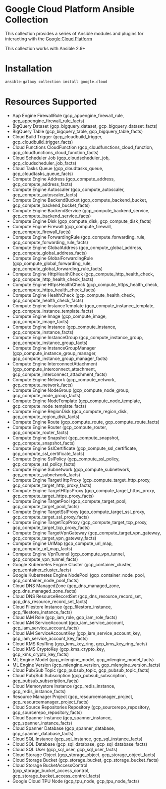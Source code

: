 # Google Cloud Platform Ansible Collection
This collection provides a series of Ansible modules and plugins for interacting with the [Google Cloud Platform](https://cloud.google.com)

This collection works with Ansible 2.9+

# Installation
```bash
ansible-galaxy collection install google.cloud
```

# Resources Supported
  * App Engine FirewallRule (gcp_appengine_firewall_rule, gcp_appengine_firewall_rule_facts)
  * BigQuery Dataset (gcp_bigquery_dataset, gcp_bigquery_dataset_facts)
  * BigQuery Table (gcp_bigquery_table, gcp_bigquery_table_facts)
  * Cloud Build Trigger (gcp_cloudbuild_trigger, gcp_cloudbuild_trigger_facts)
  * Cloud Functions CloudFunction (gcp_cloudfunctions_cloud_function, gcp_cloudfunctions_cloud_function_facts)
  * Cloud Scheduler Job (gcp_cloudscheduler_job, gcp_cloudscheduler_job_facts)
  * Cloud Tasks Queue (gcp_cloudtasks_queue, gcp_cloudtasks_queue_facts)
  * Compute Engine Address (gcp_compute_address, gcp_compute_address_facts)
  * Compute Engine Autoscaler (gcp_compute_autoscaler, gcp_compute_autoscaler_facts)
  * Compute Engine BackendBucket (gcp_compute_backend_bucket, gcp_compute_backend_bucket_facts)
  * Compute Engine BackendService (gcp_compute_backend_service, gcp_compute_backend_service_facts)
  * Compute Engine Disk (gcp_compute_disk, gcp_compute_disk_facts)
  * Compute Engine Firewall (gcp_compute_firewall, gcp_compute_firewall_facts)
  * Compute Engine ForwardingRule (gcp_compute_forwarding_rule, gcp_compute_forwarding_rule_facts)
  * Compute Engine GlobalAddress (gcp_compute_global_address, gcp_compute_global_address_facts)
  * Compute Engine GlobalForwardingRule (gcp_compute_global_forwarding_rule, gcp_compute_global_forwarding_rule_facts)
  * Compute Engine HttpHealthCheck (gcp_compute_http_health_check, gcp_compute_http_health_check_facts)
  * Compute Engine HttpsHealthCheck (gcp_compute_https_health_check, gcp_compute_https_health_check_facts)
  * Compute Engine HealthCheck (gcp_compute_health_check, gcp_compute_health_check_facts)
  * Compute Engine InstanceTemplate (gcp_compute_instance_template, gcp_compute_instance_template_facts)
  * Compute Engine Image (gcp_compute_image, gcp_compute_image_facts)
  * Compute Engine Instance (gcp_compute_instance, gcp_compute_instance_facts)
  * Compute Engine InstanceGroup (gcp_compute_instance_group, gcp_compute_instance_group_facts)
  * Compute Engine InstanceGroupManager (gcp_compute_instance_group_manager, gcp_compute_instance_group_manager_facts)
  * Compute Engine InterconnectAttachment (gcp_compute_interconnect_attachment, gcp_compute_interconnect_attachment_facts)
  * Compute Engine Network (gcp_compute_network, gcp_compute_network_facts)
  * Compute Engine NodeGroup (gcp_compute_node_group, gcp_compute_node_group_facts)
  * Compute Engine NodeTemplate (gcp_compute_node_template, gcp_compute_node_template_facts)
  * Compute Engine RegionDisk (gcp_compute_region_disk, gcp_compute_region_disk_facts)
  * Compute Engine Route (gcp_compute_route, gcp_compute_route_facts)
  * Compute Engine Router (gcp_compute_router, gcp_compute_router_facts)
  * Compute Engine Snapshot (gcp_compute_snapshot, gcp_compute_snapshot_facts)
  * Compute Engine SslCertificate (gcp_compute_ssl_certificate, gcp_compute_ssl_certificate_facts)
  * Compute Engine SslPolicy (gcp_compute_ssl_policy, gcp_compute_ssl_policy_facts)
  * Compute Engine Subnetwork (gcp_compute_subnetwork, gcp_compute_subnetwork_facts)
  * Compute Engine TargetHttpProxy (gcp_compute_target_http_proxy, gcp_compute_target_http_proxy_facts)
  * Compute Engine TargetHttpsProxy (gcp_compute_target_https_proxy, gcp_compute_target_https_proxy_facts)
  * Compute Engine TargetPool (gcp_compute_target_pool, gcp_compute_target_pool_facts)
  * Compute Engine TargetSslProxy (gcp_compute_target_ssl_proxy, gcp_compute_target_ssl_proxy_facts)
  * Compute Engine TargetTcpProxy (gcp_compute_target_tcp_proxy, gcp_compute_target_tcp_proxy_facts)
  * Compute Engine TargetVpnGateway (gcp_compute_target_vpn_gateway, gcp_compute_target_vpn_gateway_facts)
  * Compute Engine UrlMap (gcp_compute_url_map, gcp_compute_url_map_facts)
  * Compute Engine VpnTunnel (gcp_compute_vpn_tunnel, gcp_compute_vpn_tunnel_facts)
  * Google Kubernetes Engine Cluster (gcp_container_cluster, gcp_container_cluster_facts)
  * Google Kubernetes Engine NodePool (gcp_container_node_pool, gcp_container_node_pool_facts)
  * Cloud DNS ManagedZone (gcp_dns_managed_zone, gcp_dns_managed_zone_facts)
  * Cloud DNS ResourceRecordSet (gcp_dns_resource_record_set, gcp_dns_resource_record_set_facts)
  * Cloud Filestore Instance (gcp_filestore_instance, gcp_filestore_instance_facts)
  * Cloud IAM Role (gcp_iam_role, gcp_iam_role_facts)
  * Cloud IAM ServiceAccount (gcp_iam_service_account, gcp_iam_service_account_facts)
  * Cloud IAM ServiceAccountKey (gcp_iam_service_account_key, gcp_iam_service_account_key_facts)
  * Cloud KMS KeyRing (gcp_kms_key_ring, gcp_kms_key_ring_facts)
  * Cloud KMS CryptoKey (gcp_kms_crypto_key, gcp_kms_crypto_key_facts)
  * ML Engine Model (gcp_mlengine_model, gcp_mlengine_model_facts)
  * ML Engine Version (gcp_mlengine_version, gcp_mlengine_version_facts)
  * Cloud Pub/Sub Topic (gcp_pubsub_topic, gcp_pubsub_topic_facts)
  * Cloud Pub/Sub Subscription (gcp_pubsub_subscription, gcp_pubsub_subscription_facts)
  * Cloud Memorystore Instance (gcp_redis_instance, gcp_redis_instance_facts)
  * Resource Manager Project (gcp_resourcemanager_project, gcp_resourcemanager_project_facts)
  * Cloud Source Repositories Repository (gcp_sourcerepo_repository, gcp_sourcerepo_repository_facts)
  * Cloud Spanner Instance (gcp_spanner_instance, gcp_spanner_instance_facts)
  * Cloud Spanner Database (gcp_spanner_database, gcp_spanner_database_facts)
  * Cloud SQL Instance (gcp_sql_instance, gcp_sql_instance_facts)
  * Cloud SQL Database (gcp_sql_database, gcp_sql_database_facts)
  * Cloud SQL User (gcp_sql_user, gcp_sql_user_facts)
  * Cloud Storage Object (gcp_storage_object, gcp_storage_object_facts)
  * Cloud Storage Bucket (gcp_storage_bucket, gcp_storage_bucket_facts)
  * Cloud Storage BucketAccessControl (gcp_storage_bucket_access_control, gcp_storage_bucket_access_control_facts)
  * Google Cloud TPU Node (gcp_tpu_node, gcp_tpu_node_facts)
